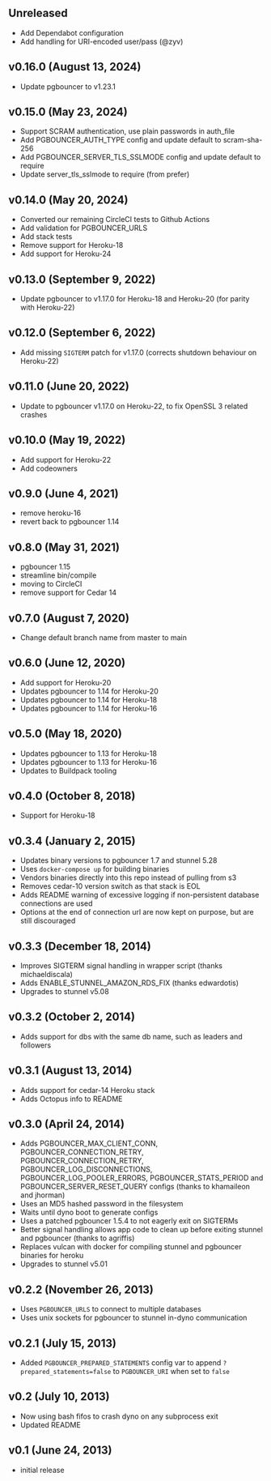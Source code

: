 ## Unreleased
* Add Dependabot configuration
* Add handling for URI-encoded user/pass (@zyv)

## v0.16.0 (August 13, 2024)
* Update pgbouncer to v1.23.1

## v0.15.0 (May 23, 2024)
* Support SCRAM authentication, use plain passwords in auth_file
* Add PGBOUNCER_AUTH_TYPE config and update default to scram-sha-256
* Add PGBOUNCER_SERVER_TLS_SSLMODE config and update default to require
* Update server_tls_sslmode to require (from prefer)

## v0.14.0 (May 20, 2024)
* Converted our remaining CircleCI tests to Github Actions
* Add validation for PGBOUNCER_URLS
* Add stack tests
* Remove support for Heroku-18
* Add support for Heroku-24

## v0.13.0 (September 9, 2022)
* Update pgbouncer to v1.17.0 for Heroku-18 and Heroku-20 (for parity with Heroku-22)

## v0.12.0 (September 6, 2022)
* Add missing `SIGTERM` patch for v1.17.0 (corrects shutdown behaviour on Heroku-22)

## v0.11.0 (June 20, 2022)
* Update to pgbouncer v1.17.0 on Heroku-22, to fix OpenSSL 3 related crashes

## v0.10.0 (May 19, 2022)
* Add support for Heroku-22
* Add codeowners

## v0.9.0 (June 4, 2021)
* remove heroku-16
* revert back to pgbouncer 1.14

## v0.8.0 (May 31, 2021)
* pgbouncer 1.15
* streamline bin/compile
* moving to CircleCI
* remove support for Cedar 14

## v0.7.0 (August 7, 2020)
* Change default branch name from master to main

## v0.6.0 (June 12, 2020)
* Add support for Heroku-20
* Updates pgbouncer to 1.14 for Heroku-20
* Updates pgbouncer to 1.14 for Heroku-18
* Updates pgbouncer to 1.14 for Heroku-16

## v0.5.0 (May 18, 2020)
* Updates pgbouncer to 1.13 for Heroku-18
* Updates pgbouncer to 1.13 for Heroku-16
* Updates to Buildpack tooling

## v0.4.0 (October 8, 2018)
* Support for Heroku-18

## v0.3.4 (January 2, 2015)

* Updates binary versions to pgbouncer 1.7 and stunnel 5.28
* Uses `docker-compose up` for building binaries
* Vendors binaries directly into this repo instead of pulling from s3
* Removes cedar-10 version switch as that stack is EOL
* Adds README warning of excessive logging if non-persistent database
  connections are used
* Options at the end of connection url are now kept on purpose, but are still
  discouraged

## v0.3.3 (December 18, 2014)

* Improves SIGTERM signal handling in wrapper script (thanks michaeldiscala)
* Adds ENABLE_STUNNEL_AMAZON_RDS_FIX (thanks edwardotis)
* Upgrades to stunnel v5.08

## v0.3.2 (October 2, 2014)

* Adds support for dbs with the same db name, such as leaders and followers

## v0.3.1 (August 13, 2014)

* Adds support for cedar-14 Heroku stack
* Adds Octopus info to README

## v0.3.0 (April 24, 2014)

* Adds PGBOUNCER_MAX_CLIENT_CONN, PGBOUNCER_CONNECTION_RETRY,
 PGBOUNCER_CONNECTION_RETRY, PGBOUNCER_LOG_DISCONNECTIONS,
 PGBOUNCER_LOG_POOLER_ERRORS, PGBOUNCER_STATS_PERIOD and
 PGBOUNCER_SERVER_RESET_QUERY configs (thanks to khamaileon and jhorman)
* Uses an MD5 hashed password in the filesystem
* Waits until dyno boot to generate configs
* Uses a patched pgbouncer 1.5.4 to not eagerly exit on SIGTERMs
* Better signal handling allows app code to clean up before exiting stunnel and
 pgbouncer (thanks to agriffis)
* Replaces vulcan with docker for compiling stunnel and pgbouncer binaries for
 heroku
* Upgrades to stunnel v5.01

## v0.2.2 (November 26, 2013)

* Uses `PGBOUNCER_URLS` to connect to multiple databases
* Uses unix sockets for pgbouncer to stunnel in-dyno communication

## v0.2.1 (July 15, 2013)

* Added `PGBOUNCER_PREPARED_STATEMENTS` config var to append
`?prepared_statements=false` to `PGBOUNCER_URI` when set to `false`

## v0.2 (July 10, 2013)

* Now using bash fifos to crash dyno on any subprocess exit
* Updated README

## v0.1 (June 24, 2013)

* initial release

